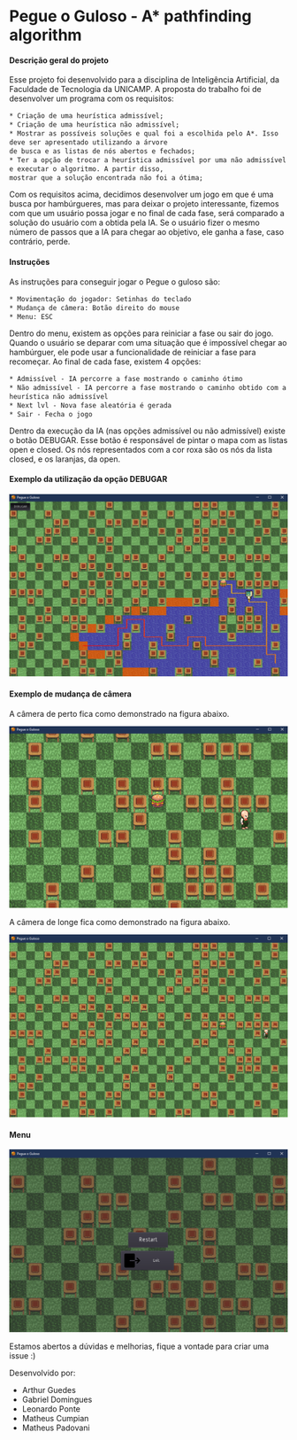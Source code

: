# Pegue o Guloso - A* pathfinding algorithm

#### Descrição geral do projeto

Esse projeto foi desenvolvido para a disciplina de Inteligência Artificial, da Faculdade de Tecnologia da UNICAMP. A proposta do trabalho foi de desenvolver um programa com os requisitos:

    * Criação de uma heurística admissível;
    * Criação de uma heurística não admissível;
    * Mostrar as possíveis soluções e qual foi a escolhida pelo A*. Isso deve ser apresentado utilizando a árvore 
    de busca e as listas de nós abertos e fechados;
    * Ter a opção de trocar a heurística admissível por uma não admissível e executar o algoritmo. A partir disso, 
    mostrar que a solução encontrada não foi a ótima;

Com os requisitos acima, decidimos desenvolver um jogo em que é uma busca por hambúrgueres, mas para deixar o projeto interessante, fizemos com que um usuário possa jogar e no final de cada fase, será comparado a solução do usuário com a obtida pela IA. Se o usuário fizer o mesmo número de passos que a IA para chegar ao objetivo, ele ganha a fase, caso contrário, perde.

#### Instruções

As instruções para conseguir jogar o Pegue o guloso são:

    * Movimentação do jogador: Setinhas do teclado
    * Mudança de câmera: Botão direito do mouse
    * Menu: ESC

Dentro do menu, existem as opções para reiniciar a fase ou sair do jogo. Quando o usuário se deparar com uma situação que é impossível chegar ao hambúrguer, ele pode usar a funcionalidade de reiniciar a fase para recomeçar. Ao final de cada fase, existem 4 opções:

    * Admissível - IA percorre a fase mostrando o caminho ótimo
    * Não admissível - IA percorre a fase mostrando o caminho obtido com a heurística não admissível
    * Next lvl - Nova fase aleatória é gerada
    * Sair - Fecha o jogo

Dentro da execução da IA (nas opções admissível ou não admissível) existe o botão DEBUGAR. Esse botão é responsável de pintar o mapa com as listas open e closed. Os nós representados com a cor roxa são os nós da lista closed, e os laranjas, da open.

#### Exemplo da utilização da opção DEBUGAR

![Opcao debugar](/Capturas/opcao_debugar.png?raw=true "DEBUGAR")

#### Exemplo de mudança de câmera

A câmera de perto fica como demonstrado na figura abaixo.

![Camera de perto](/Capturas/camera_perto.png?raw=true "Camera de perto")

A câmera de longe fica como demonstrado na figura abaixo.

![Camera de longe](/Capturas/camera_longe.png?raw=true "Camera de longe")

#### Menu

![Menu](/Capturas/menu.png?raw=true "Menu")


Estamos abertos a dúvidas e melhorias, fique a vontade para criar uma issue :)

Desenvolvido por:
- Arthur Guedes
- Gabriel Domingues
- Leonardo Ponte
- Matheus Cumpian
- Matheus Padovani
